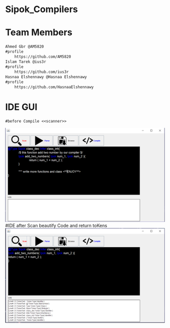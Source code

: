 # Sipok_Compilers
# Team Members
	Ahmed Gbr @AM5820
	#profile
		https://github.com/AM5820
	Islam Tarek @ius3r
	#profile
		https://github.com/ius3r
	Hasnaa Elshennawy @Hasnaa Elshennawy
	#profile
		https://github.com/HasnaaElshennawy
	
# IDE GUI
	#before Compile <<scanner>>
![alt writting with autocompelete](readme/compilerImage.PNG)
	#IDE after Scan beautify Code and return toKens<Token Text-Token Type>
![alt beautify Code and return toKens](readme/compilerAfterScanner.PNG)
